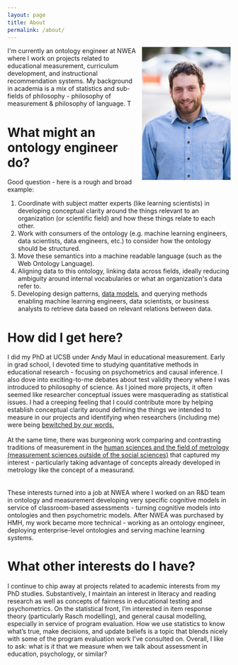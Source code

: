 ```yaml
---
layout: page
title: About
permalink: /about/
---
```


<div style='float: right; padding-left: 10px' >
  <img src='../assets/img/headshot.jpg' width="200" height="300" />
</div>

I'm currently an ontology engineer at NWEA where I work on projects related to educational measurement, curriculum development, and instructional recommendation systems. My background in academia is a mix of statistics and sub-fields of philosophy - philosophy of measurement & philosophy of language. T


# What might an ontology engineer do?
Good question - here is a rough and broad example:  
  
1. Coordinate with subject matter experts (like learning scientists) in developing conceptual clarity around the things relevant to an organization (or scientific field) and how these things  relate to each other. 
1. Work with consumers of the ontology (e.g. machine learning engineers, data scientists, data engineers, etc.) to consider how the ontology should be structured. 
1. Move these semantics into a machine readable language (such as the Web Ontology Language). 
1. Aligning data to this ontology, linking data across fields, ideally reducing ambiguity around internal vocabularies or what an organization's data refer to. 
1. Developing design patterns, [data models](https://en.wikipedia.org/wiki/Data_model), and querying methods enabling machine learning engineers, data scientists, or business analysts to retrieve data based on relevant relations between data. 
  
# How did I get here?
I did my PhD at UCSB under Andy Maul in educational measurement. Early in grad school, I devoted time to studying quantitative methods in educational research - focusing on psychometrics and causal inference. I also dove into exciting-to-me debates about test validity theory where I was introduced to philosophy of science. As I joined more projects, it often seemed like researcher conceptual issues were masquerading as statistical issues. I had a creeping feeling that I could contribute more by helping establish conceptual clarity around defining the things we intended to measure in our projects and identifying when researchers (including me) were being [bewitched by our words.](https://philosophynow.org/issues/59/Bewitched)   
<br>
At the same time, there was burgeoning work comparing and contrasting traditions of measurement in the [human sciences and the field of metrology (measurement sciences outside of the social sciences)](https://link.springer.com/book/10.1007/978-3-031-22448-5) that captured my interest - particularly taking advantage of concepts already developed in metrology like the concept of a measurand.  
<br>  
These interests turned into a job at NWEA where I worked on an R&D team in ontology and measurement developing very specific cognitive models in service of classroom-based assessments -  turning cognitive models into ontologies and then psychometric models. After NWEA was purchased by HMH, my work became more technical - working as an ontology engineer, deploying enterprise-level ontologies and serving machine learning systems.  
    
# What other interests do I have?
I continue to chip away at projects related to academic interests from my PhD studies. Substantively, I maintain an interest in literacy and reading research as well as concepts of fairness in educational testing and psychometrics. On the statistical front, I’m interested in item response theory (particularly Rasch modelling), and general causal modelling, especially in service of program evaluation. How we use statistics to know what’s true, make decisions, and update beliefs is a topic that blends nicely with some of the program evaluation work I've consulted on. Overall, I like to ask: what is *it* that we measure when we talk about assessment in education, psychology, or similar? 


